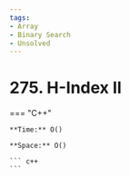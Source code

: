 ```yaml
---
tags:
- Array
- Binary Search
- Unsolved
---
```



# 275. H-Index II

=== "C++"

    **Time:** O()

    **Space:** O()

    ``` c++
    ```